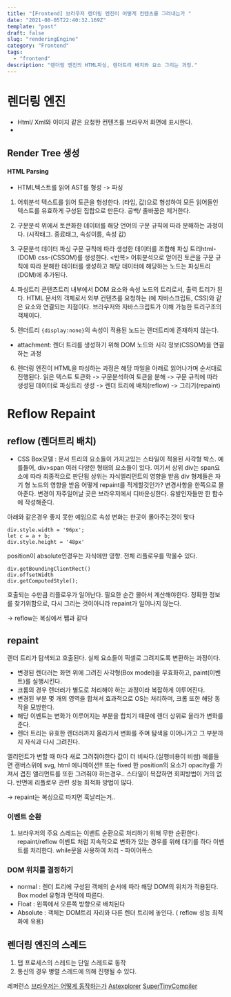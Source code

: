 ```yaml
---
title: "[Frontend] 브라우저 렌더링 엔진이 어떻게 컨텐츠를 그려내는가 "
date: "2021-08-05T22:40:32.169Z"
template: "post"
draft: false
slug: "renderingEngine"
category: "Frontend"
tags:
  - "frontend"
description: "렌더링 엔진의 HTML파싱, 렌더트리 배치와 요소 그리는 과정."
---
```


# 렌더링 엔진

- Html/ Xml와 이미지 같은 요청한 컨텐츠를 브라우저 화면에 표시한다.
-

## Render Tree 생성

#### HTML Parsing

- HTML텍스트를 읽어 AST를 형성 -> 파싱

1. 어휘분석
   텍스트를 읽어 토큰을 형성한다. (타입, 값)으로 형성하여 모든 읽어들인 텍스트를 유효하게 구성된 집합으로 만든다. 공백/ 줄바꿈은 제거한다.
2. 구문분석
   위에서 토큰화한 데이터를 해당 언어의 구문 규칙에 따라 분해하는 과정이다. (시작태그. 종료태그, 속성이름, 속성 값)
3. 구문분석 데이터 파싱
   구문 규칙에 따라 생성한 데이터를 조합해 파싱 트리html-(DOM) css-(CSSOM)를 생성한다.
   <반복>
   어휘분석으로 얻어진 토큰을 구문 규칙에 따라 분해한 데이터를 생성하고 해당 데이터에 해당하는 노드는 파싱트리(DOM)에 추가된다.
4. 파싱트리
   콘텐츠트리 내부에서 DOM 요소와 속성 노드의 트리로서, 출력 트리가 된다. HTML 문서의 객체로서 외부 컨텐츠를 요청하는 (예 자바스크립트, CSS)와 같은 요소와 연결되는 지점이다.
   브라우저와 자바스크립트가 이해 가능한 트리구조의 객체이다.

5. 렌더트리
   `{display:none}`의 속성이 적용된 노드는 렌더트리에 존재하지 않는다.

- attachment: 렌더 트리를 생성하기 위해 DOM 노드와 시각 정보(CSSOM)을 연결하는 과정

6. 렌더링 엔진이 HTML을 파싱하는 과정은 해당 파일을 아래로 읽어나가며 순서대로 진행된다.
   읽은 텍스트 토큰화 -> 구문분석하여 토큰을 분해 -> 구문 규칙에 따라 생성된 데이터로 파싱트리 생성 -> 렌더 트리에 배치(reflow) -> 그리기(repaint)

# Reflow Repaint

## reflow (렌더트리 배치)

- CSS Box모델 : 문서 트리의 요소들이 가지고있는 스타일이 적용된 사각형 박스.
  예를들어, div>span 여러 다양한 형태의 요소들이 있다.
  여기서
  상위 div는 span요소에 따라 최종적으로 판단됨
  상위는 자식엘리먼트의 영향을 받음
  div 형제들은 자기 형 노드의 영향을 받음
  어떻게 repaint를 적게할것인가? 변경사항을 한쪽으로 몰아준다.
  변경이 자주일어날 곳은 브라우저에서 디바운싱한다. 유발인자들만 한 함수에 작성해준다.

아래와 같은경우 좋지 못한 예임으로 속성 변화는 한곳이 몰아주는것이 맞다

```
div.style.width = '96px';
let c = a + b;
div.style.height = '48px'
```

position이 absolute인경우는 자식에만 영향.
전체 리플로우를 막울수 있다.

```
div.getBoundingClientRect()
div.offsetWidth
div.getComputedStyle();

```

호출되는 수만큼 리플로우가 일어난다. 필요한 순간 몰아서 계산해야한다.
정확한 정보를 찾기위함으로, 다시 그리는 것이아니라 repaint가 일어나지 않는다.

-> reflow는 복싱에서 쨉과 같다

## repaint

렌더 트리가 탐색되고 호출된다.
실제 요소들이 픽셀로 그려지도록 변환하는 과정이다.

- 변경된 렌더러는 화면 위에 그려진 사각형(Box model)을 무효화하고, paint(이벤트)를 실행시킨다.
- 크롬의 경우 렌더러가 별도로 처리해야 하는 과정이라 복잡하게 이루어진다.
- 변경된 부분 몇 개의 영역을 합쳐서 효과적으로 OS는 처리하며, 크롬 또한 해당 동작을 모방한다.
- 해당 이벤트는 변화가 이루어지는 부분을 합치기 때문에 렌더 상위로 올라가 변화를 준다.
- 렌더 트리는 유효한 렌더러까지 올라가서 변화를 주며 탐색을 이어나가고 그 부분까지 자식과 다시 그려진다.

엘리먼트가 변할 때 마다 새로 그려줘야한다 값이 더 비싸다.(실행비용이 비쌈)
예를들면
캔버스위에 svg, html 에니메이션!!
또는 fixed 한 position의 요소가 opacity를 가져서 겹친 앨리먼트를 또한 그려줘야 하는경우..
스타일이 복잡하면 회피방법이 거의 없다. 반면에 리플로우 관련 성능 최적화 방법이 많다.

-> repaint는 복싱으로 따지면 훅날리는거..

### 이벤트 순환

1. 브라우저의 주요 스레드는 이벤트 순환으로 처리하기 위해 무한 순환한다. repaint/reflow 이벤트 처럼 지속적으로 변화가 있는 경우를 위해 대기를 하다 이벤트를 처리한다. while문을 사용하여 처리 - 파이어폭스

### DOM 위치를 결정하기

- normal : 렌더 트리에 구성된 객체의 순서에 따라 해당 DOM의 위치가 적용된다. Box model 유형과 면적에 따른다.
- Float : 왼쪽에서 오른쪽 방향으로 배치된다
- Absolute : 객체는 DOM트리 자리와 다른 렌더 트리에 놓인다. ( reflow 성능 최적화에 유용)

## 렌더링 엔진의 스레드

1. 탭 프로세스의 스레드는 단일 스레드로 동작
2. 통신의 경우 병렬 스레드에 의해 진행될 수 있다.

레퍼런스
[브라우저는 어떻게 동작하는가](https://d2.naver.com/helloworld/59361)
[Astexplorer](https://github.com/fkling/astexplorer)
[SuperTinyCompiler](https://github.com/jamiebuilds/the-super-tiny-compiler)
